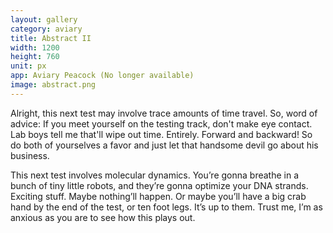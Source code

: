 ```yaml
---
layout: gallery
category: aviary
title: Abstract II
width: 1200
height: 760
unit: px
app: Aviary Peacock (No longer available)
image: abstract.png
---
```


Alright, this next test may involve trace amounts of time travel. So, word of advice: If you meet yourself on the testing track, don't make eye contact. Lab boys tell me that'll wipe out time. Entirely. Forward and backward! So do both of yourselves a favor and just let that handsome devil go about his business.

This next test involves molecular dynamics. You’re gonna breathe in a bunch of tiny little robots, and they’re gonna optimize your DNA strands. Exciting stuff. Maybe nothing’ll happen. Or maybe you’ll have a big crab hand by the end of the test, or ten foot legs. It’s up to them. Trust me, I’m as anxious as you are to see how this plays out.
